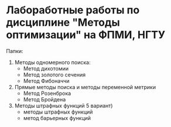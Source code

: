 ﻿# Лабоработные работы по дисциплине "Методы оптимизации" на ФПМИ, НГТУ

Папки:
1. Методы одномерного поиска: 
    * Метод дихотомии
    * Метод золотого сечения
    * Метод Фибоначчи
2. Прямые методы поиска и методы переменной метрики
    * Метод Розенброка
    * Метод Бройдена
3. Методы штрафных функций 5 вариант)
    * методы штрафных функций
    * метод барьерных функций